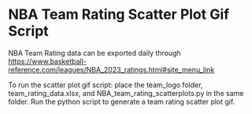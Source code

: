 # NBA Team Rating Scatter Plot Gif Script

NBA Team Rating data can be exported daily through https://www.basketball-reference.com/leagues/NBA_2023_ratings.html#site_menu_link

To run the scatter plot gif script: place the team_logo folder, team_rating_data.xlsx, and NBA_team_rating_scatterplots.py in the same folder. 
Run the python script to generate a team rating scatter plot gif.
